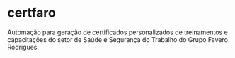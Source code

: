 # certfaro
Automação para geração de certificados personalizados de treinamentos e capacitações do setor de Saúde e Segurança do Trabalho do Grupo Favero Rodrigues.
